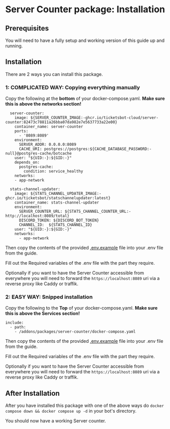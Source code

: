 # Server Counter package: Installation

## Prerequisites

You will need to have a fully setup and working version of this guide up and running.


## Installation
There are 2 ways you can install this package.

### 1: COMPLICATED WAY: Copying everything manually

Copy the following at the **bottom** of your docker-compose.yaml. **Make sure this is above the networks section!**

```
  server-counter:
    image: ${SERVER_COUNTER_IMAGE:-ghcr.io/ticketsbot-cloud/server-counter:82473c78811a26bba07da982e7e5637733a22e00}
    container_name: server-counter
    ports:
      - '8089:8089'
    environment:
      SERVER_ADDR: 0.0.0.0:8089
      CACHE_URI: postgres://postgres:${CACHE_DATABASE_PASSWORD:-null}@postgres-cache/botcache
    user: "${UID:-}:${GID:-}"
    depends_on:
      postgres-cache:
        condition: service_healthy
    networks:
    - app-network

  stats-channel-updater:
    image: ${STATS_CHANNEL_UPDATER_IMAGE:-ghcr.io/ticketsbot/statschannelupdater:latest}
    container_name: stats-channel-updater
    environment:
      SERVER_COUNTER_URL: ${STATS_CHANNEL_COUNTER_URL:-http://localhost:8089/total}
      DISCORD_TOKEN: ${DISCORD_BOT_TOKEN}
      CHANNEL_ID:  ${STATS_CHANNEL_ID}
    user: "${UID:-}:${GID:-}"
    networks:
      - app-network
```

Then copy the contents of the provided [.env.example](./.env.example) file into your .env file from the guide.

Fill out the Required variables of the .env file with the part they require. 

Optionally if you want to have the Server Counter accessible from everywhere you will need to forward the `https://localhost:8089` uri via a reverse proxy like Caddy or traffik.


### 2: EASY WAY: Snipped installation

Copy the following to the **Top** of your docker-compose.yaml. **Make sure this is above the Services section!**

```
include:
  - path:
    - /addons/packages/server-counter/docker-compose.yaml
```

Then copy the contents of the provided [.env.example](./.env.example) file into your .env file from the guide.

Fill out the Required variables of the .env file with the part they require. 

Optionally if you want to have the Server Counter accessible from everywhere you will need to forward the `https://localhost:8089` uri via a reverse proxy like Caddy or traffik.


## After Installation

After you have installed this package with one of the above ways do `docker compose down && docker compose up -d` in your bot's directory.

You should now have a working Server counter.